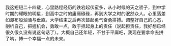 我这短短二十四载，心里路程经历的跌宕起伏蛮多，从小时候的天之骄子，到中学时期的耀眼的明星，到高中之时的庸庸碌碌，再到大学之时的泯然众人。心里落差如瀑布般汹涌与垂直。大学结束之后再次鼓起勇气奋勇拼搏。调整好自己的心态，剖析自己，把握机会，勇敢一点，敢于担起身上的责任（说起担责任，我好想已经很久很久没有说这句话了）。大概自己还年轻，不甘于平庸吧，我现在要拿命去拼了呐，博一个幸福一点的未来。